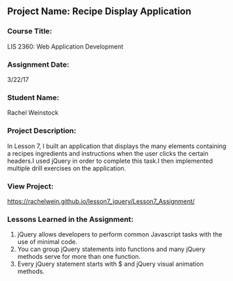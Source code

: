 ## Project Name:  Recipe Display Application

### Course Title:
LIS 2360:  Web Application Development

### Assignment Date:  
3/22/17

### Student Name:  
Rachel Weinstock

### Project Description:
In Lesson 7, I built an application that displays the many elements containing a recipes ingredients and instructions when the user clicks the certain headers.I used jQuery in order to complete this task.I then implemented multiple drill exercises on the application.

### View Project:
https://rachelwein.github.io/lesson7_jquery/Lesson7_Assignment/

### Lessons Learned in the Assignment:
1. jQuery allows developers to perform common Javascript tasks with the use of minimal code. 
2. You can group jQuery statements into functions and many jQuery methods serve for more than one function.
3. Every jQuery statement starts with $ and jQuery visual animation methods. 
